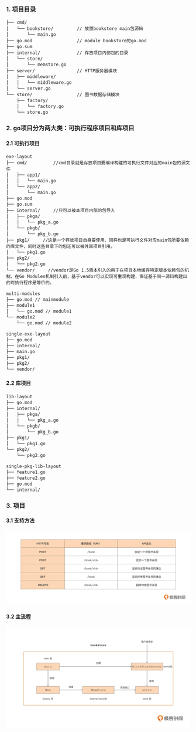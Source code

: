 ### 1. 项目目录

```shell
├── cmd/
│   └── bookstore/         // 放置bookstore main包源码
│       └── main.go
├── go.mod                 // module bookstore的go.mod
├── go.sum
├── internal/              // 存放项目内部包的目录
│   └── store/
│       └── memstore.go     
├── server/                // HTTP服务器模块
│   ├── middleware/
│   │   └── middleware.go
│   └── server.go          
└── store/                 // 图书数据存储模块
    ├── factory/
    │   └── factory.go
    └── store.go
```
### 2. go项目分为两大类：可执行程序项目和库项目

#### 2.1 可执行项目
```shell
exe-layout
├── cmd/          //cmd目录就是存放项目要编译构建的可执行文件对应的main包的源文件
│   ├── app1/
│   │   └── main.go
│   └── app2/
│       └── main.go
├── go.mod
├── go.sum
├── internal/     //只可以被本项目内部的包导入
│   ├── pkga/
│   │   └── pkg_a.go
│   └── pkgb/
│       └── pkg_b.go
├── pkg1/     //这是一个存放项目自身要使用、同样也是可执行文件对应main包所要依赖的库文件，同时这些目录下的包还可以被外部项目引用。
│   └── pkg1.go
├── pkg2/
│   └── pkg2.go
└── vendor/     //vendor是Go 1.5版本引入的用于在项目本地缓存特定版本依赖包的机制，在Go Modules机制引入前，基于vendor可以实现可重现构建，保证基于同一源码构建出的可执行程序是等价的。
```

```shell
multi-modules
├── go.mod // mainmodule
├── module1
│   └── go.mod // module1
└── module2
    └── go.mod // module2
```

```shell
single-exe-layout
├── go.mod
├── internal/
├── main.go
├── pkg1/
├── pkg2/
└── vendor/
```

#### 2.2 库项目
```shell
lib-layout
├── go.mod
├── internal/
│   ├── pkga/
│   │   └── pkg_a.go
│   └── pkgb/
│       └── pkg_b.go
├── pkg1/
│   └── pkg1.go
└── pkg2/
    └── pkg2.go
```

```shell
single-pkg-lib-layout
├── feature1.go
├── feature2.go
├── go.mod
└── internal/
```

### 3. 项目

#### 3.1 支持方法
![方法](./doc/images/support.png)
#### 3.2 主流程
![流程图](./doc/images/main.png)
